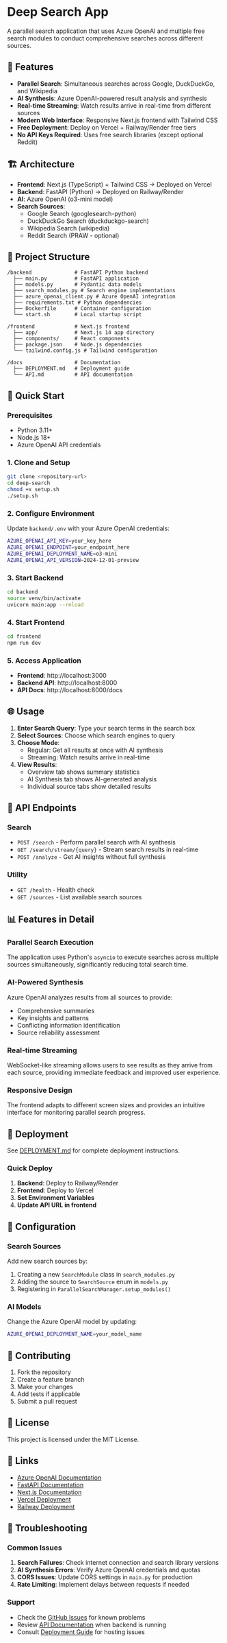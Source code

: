 # Deep Search App

A parallel search application that uses Azure OpenAI and multiple free search modules to conduct comprehensive searches across different sources.

## 🚀 Features

- **Parallel Search**: Simultaneous searches across Google, DuckDuckGo, and Wikipedia
- **AI Synthesis**: Azure OpenAI-powered result analysis and synthesis
- **Real-time Streaming**: Watch results arrive in real-time from different sources
- **Modern Web Interface**: Responsive Next.js frontend with Tailwind CSS
- **Free Deployment**: Deploy on Vercel + Railway/Render free tiers
- **No API Keys Required**: Uses free search libraries (except optional Reddit)

## 🏗️ Architecture

- **Frontend**: Next.js (TypeScript) + Tailwind CSS → Deployed on Vercel
- **Backend**: FastAPI (Python) → Deployed on Railway/Render
- **AI**: Azure OpenAI (o3-mini model)
- **Search Sources**: 
  - Google Search (googlesearch-python)
  - DuckDuckGo Search (duckduckgo-search)
  - Wikipedia Search (wikipedia)
  - Reddit Search (PRAW - optional)

## 📁 Project Structure

```
/backend              # FastAPI Python backend
  ├── main.py         # FastAPI application
  ├── models.py       # Pydantic data models
  ├── search_modules.py # Search engine implementations
  ├── azure_openai_client.py # Azure OpenAI integration
  ├── requirements.txt # Python dependencies
  ├── Dockerfile      # Container configuration
  └── start.sh        # Local startup script

/frontend             # Next.js frontend
  ├── app/            # Next.js 14 app directory
  ├── components/     # React components
  ├── package.json    # Node.js dependencies
  └── tailwind.config.js # Tailwind configuration

/docs                 # Documentation
  ├── DEPLOYMENT.md   # Deployment guide
  └── API.md          # API documentation
```

## 🚀 Quick Start

### Prerequisites
- Python 3.11+
- Node.js 18+
- Azure OpenAI API credentials

### 1. Clone and Setup
```bash
git clone <repository-url>
cd deep-search
chmod +x setup.sh
./setup.sh
```

### 2. Configure Environment
Update `backend/.env` with your Azure OpenAI credentials:
```bash
AZURE_OPENAI_API_KEY=your_key_here
AZURE_OPENAI_ENDPOINT=your_endpoint_here
AZURE_OPENAI_DEPLOYMENT_NAME=o3-mini
AZURE_OPENAI_API_VERSION=2024-12-01-preview
```

### 3. Start Backend
```bash
cd backend
source venv/bin/activate
uvicorn main:app --reload
```

### 4. Start Frontend
```bash
cd frontend
npm run dev
```

### 5. Access Application
- **Frontend**: http://localhost:3000
- **Backend API**: http://localhost:8000
- **API Docs**: http://localhost:8000/docs

## 🌐 Usage

1. **Enter Search Query**: Type your search terms in the search box
2. **Select Sources**: Choose which search engines to query
3. **Choose Mode**: 
   - Regular: Get all results at once with AI synthesis
   - Streaming: Watch results arrive in real-time
4. **View Results**: 
   - Overview tab shows summary statistics
   - AI Synthesis tab shows AI-generated analysis
   - Individual source tabs show detailed results

## 🔧 API Endpoints

### Search
- `POST /search` - Perform parallel search with AI synthesis
- `GET /search/stream/{query}` - Stream search results in real-time
- `POST /analyze` - Get AI insights without full synthesis

### Utility
- `GET /health` - Health check
- `GET /sources` - List available search sources

## 📊 Features in Detail

### Parallel Search Execution
The application uses Python's `asyncio` to execute searches across multiple sources simultaneously, significantly reducing total search time.

### AI-Powered Synthesis
Azure OpenAI analyzes results from all sources to provide:
- Comprehensive summaries
- Key insights and patterns
- Conflicting information identification
- Source reliability assessment

### Real-time Streaming
WebSocket-like streaming allows users to see results as they arrive from each source, providing immediate feedback and improved user experience.

### Responsive Design
The frontend adapts to different screen sizes and provides an intuitive interface for monitoring parallel search progress.

## 🚀 Deployment

See [DEPLOYMENT.md](DEPLOYMENT.md) for complete deployment instructions.

### Quick Deploy
1. **Backend**: Deploy to Railway/Render
2. **Frontend**: Deploy to Vercel
3. **Set Environment Variables**
4. **Update API URL in frontend**

## 🔧 Configuration

### Search Sources
Add new search sources by:
1. Creating a new `SearchModule` class in `search_modules.py`
2. Adding the source to `SearchSource` enum in `models.py`
3. Registering in `ParallelSearchManager.setup_modules()`

### AI Models
Change the Azure OpenAI model by updating:
```bash
AZURE_OPENAI_DEPLOYMENT_NAME=your_model_name
```

## 🤝 Contributing

1. Fork the repository
2. Create a feature branch
3. Make your changes
4. Add tests if applicable
5. Submit a pull request

## 📝 License

This project is licensed under the MIT License.

## 🔗 Links

- [Azure OpenAI Documentation](https://docs.microsoft.com/en-us/azure/cognitive-services/openai/)
- [FastAPI Documentation](https://fastapi.tiangolo.com/)
- [Next.js Documentation](https://nextjs.org/docs)
- [Vercel Deployment](https://vercel.com/docs)
- [Railway Deployment](https://docs.railway.app/)

## 🐛 Troubleshooting

### Common Issues
1. **Search Failures**: Check internet connection and search library versions
2. **AI Synthesis Errors**: Verify Azure OpenAI credentials and quotas
3. **CORS Issues**: Update CORS settings in `main.py` for production
4. **Rate Limiting**: Implement delays between requests if needed

### Support
- Check the [GitHub Issues](issues) for known problems
- Review [API Documentation](http://localhost:8000/docs) when backend is running
- Consult [Deployment Guide](DEPLOYMENT.md) for hosting issues
